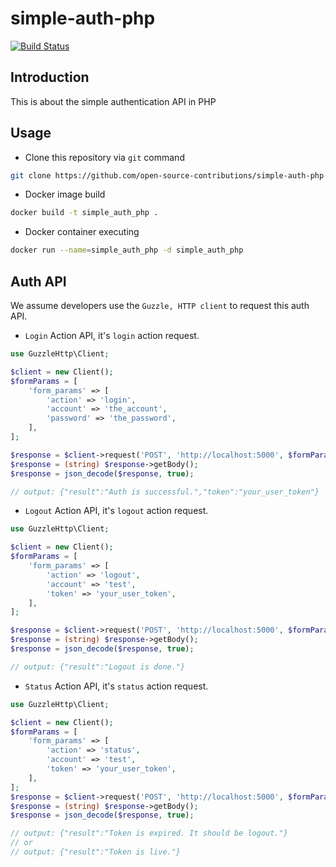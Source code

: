 # simple-auth-php
[![Build Status](https://travis-ci.org/open-source-contributions/simple-auth-php.svg?branch=master)](https://travis-ci.org/open-source-contributions/simple-auth-php)

## Introduction

This is about the simple authentication API in PHP

## Usage

- Clone this repository via `git` command

```BASH
git clone https://github.com/open-source-contributions/simple-auth-php
```

- Docker image build

```BASH
docker build -t simple_auth_php .
```

- Docker container executing

```BASH
docker run --name=simple_auth_php -d simple_auth_php
```

## Auth API

We assume developers use the `Guzzle, HTTP client` to request this auth API.

- `Login` Action API, it's `login` action request.

```php
use GuzzleHttp\Client;

$client = new Client();
$formParams = [
    'form_params' => [
        'action' => 'login',
        'account' => 'the_account',
        'password' => 'the_password',
    ],
];

$response = $client->request('POST', 'http://localhost:5000', $formParams);
$response = (string) $response->getBody();
$response = json_decode($response, true);

// output: {"result":"Auth is successful.","token":"your_user_token"}
```

- `Logout` Action API, it's `logout` action request.

```php
use GuzzleHttp\Client;

$client = new Client();
$formParams = [
    'form_params' => [
        'action' => 'logout',
        'account' => 'test',
        'token' => 'your_user_token',
    ],
];

$response = $client->request('POST', 'http://localhost:5000', $formParams);
$response = (string) $response->getBody();
$response = json_decode($response, true);

// output: {"result":"Logout is done."}
```

- `Status` Action API, it's `status` action request.

```php
use GuzzleHttp\Client;

$client = new Client();
$formParams = [
    'form_params' => [
        'action' => 'status',
        'account' => 'test',
        'token' => 'your_user_token',
    ],
];
$response = $client->request('POST', 'http://localhost:5000', $formParams);
$response = (string) $response->getBody();
$response = json_decode($response, true);

// output: {"result":"Token is expired. It should be logout."}
// or
// output: {"result":"Token is live."}
```
